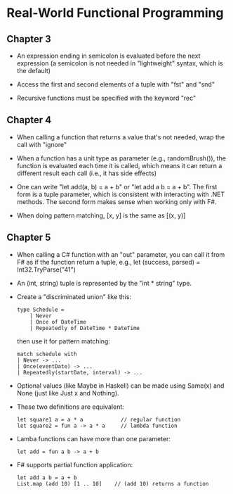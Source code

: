 # Real-World Functional Programming

## Chapter 3

* An expression ending in semicolon is evaluated before the next expression
  (a semicolon is not needed in "lightweight" syntax, which is the default)

* Access the first and second elements of a tuple with "fst" and "snd"

* Recursive functions must be specified with the keyword "rec"

## Chapter 4

* When calling a function that returns a value that's not needed,
  wrap the call with "ignore"

* When a function has a unit type as parameter (e.g., randomBrush()),
  the function is evaluated each time it is called,
  which means it can return a different result each call
  (i.e., it has side effects)

* One can write "let add(a, b) = a + b" or "let add a b = a + b".
  The first form is a tuple parameter, which is consistent
  with interacting with .NET methods. The second form makes sense
  when working only with F#.

* When doing pattern matching, [x, y] is the same as [(x, y)]

## Chapter 5

* When calling a C# function with an "out" parameter,
  you can call it from F# as if the function return a tuple, e.g.,
  let (success, parsed) = Int32.TryParse("41")

* An (int, string) tuple is represented by the "int * string" type.

* Create a "discriminated union" like this:

      type Schedule =
          | Never
          | Once of DateTime
          | Repeatedly of DateTime * DateTime

  then use it for pattern matching:

      match schedule with
      | Never -> ...
      | Once(eventDate) -> ...
      | Repeatedly(startDate, interval) -> ...

* Optional values (like Maybe in Haskell) can be made using
  Same(x) and None (just like Just x and Nothing).

* These two definitions are equivalent:

      let square1 a = a * a            // regular function
      let square2 = fun a -> a * a     // lambda function

* Lamba functions can have more than one parameter:

      let add = fun a b -> a + b

* F# supports partial function application:

      let add a b = a + b
      List.map (add 10) [1 .. 10]    // (add 10) returns a function
